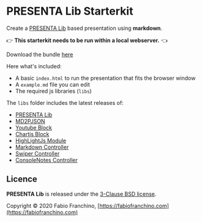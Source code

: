 # PRESENTA Lib Starterkit

Create a [PRESENTA Lib](https://lib.presenta.cc/) based presentation using **markdown**. 

👉 **This starterkit needs to be run within a local webserver.** 👈

Download the bundle [here](https://github.com/presenta-software/presenta-lib-starterkit/archive/master.zip)

Here what's included:

- A basic `index.html` to run the presentation that fits the browser window
- A `example.md` file you can edit
- The required js libraries (`libs`)

The `libs` folder includes the latest releases of:

- [PRESENTA Lib](https://github.com/presenta-software/presenta-lib)
- [MD2PJSON](https://github.com/presenta-software/md2pjson)
- [Youtube Block](https://github.com/presenta-software/presenta-block-youtube)
- [Chartjs Block](https://github.com/presenta-software/presenta-block-chartjs)
- [HighLightJs Module](https://github.com/presenta-software/presenta-module-highlightjs)
- [Markdown Controller](https://github.com/presenta-software/presenta-controller-markdown)
- [Swiper Controller](https://github.com/presenta-software/presenta-controller-swiper)
- [ConsoleNotes Controller](https://github.com/presenta-software/presenta-controller-console-notes)



## Licence

**PRESENTA Lib** is released under the [3-Clause BSD license](LICENSE).

Copyright © 2020 Fabio Franchino, [https://fabiofranchino.com](https://fabiofranchino.com)